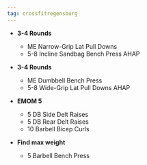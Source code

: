 ```yaml
---
tag: crossfitregensburg
---
```


- **3-4 Rounds**

  - ME Narrow-Grip Lat Pull Downs
  - 5-8 Incline Sandbag Bench Press AHAP

- **3-4 Rounds**

  - ME Dumbbell Bench Press
  - 5-8 Wide-Grip Lat Pull Downs AHAP

- **EMOM 5**

  - 5 DB Side Delt Raises
  - 5 DB Rear Delt Raises
  - 10 Barbell Bicep Curls

- **Find max weight**

  - 5 Barbell Bench Press
